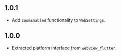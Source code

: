 ## 1.0.1

* Add `zoomEnabled` functionality to `WebSettings`.

## 1.0.0

* Extracted platform interface from `webview_flutter`.
